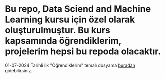 # Bu repo, Data Sciend and Machine Learning kursu için özel olarak oluşturulmuştur. Bu kurs kapsamında öğrendiklerim, projelerim hepsi bu repoda olacaktır.

01-07-2024 Tarihli ilk "Öğrendiklerim" temalı dosyama [buradan](Introduction.md) gidebilirsiniz.